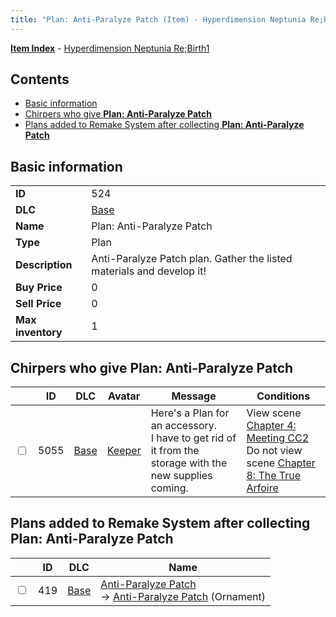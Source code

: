 ```yaml
---
title: "Plan: Anti-Paralyze Patch (Item) - Hyperdimension Neptunia Re;Birth1"
---
```


[**Item Index**](/neptunia/rb1/item/index.html) - [Hyperdimension Neptunia Re;Birth1](/neptunia/rb1)

## Contents

- [Basic information](#basic-information)
- [Chirpers who give **Plan: Anti-Paralyze Patch**](#chirpers-who-give-plan-anti-paralyze-patch)
- [Plans added to Remake System after collecting **Plan: Anti-Paralyze Patch**](#plans-added-to-remake-system-after-collecting-plan-anti-paralyze-patch)

## Basic information

|   |   |
| -- | -- |
| **ID** | 524 |
| **DLC** | [Base](/neptunia/rb1/dlc/1-base.html) |
| **Name** | Plan: Anti-Paralyze Patch |
| **Type** | Plan |
| **Description** | Anti-Paralyze Patch plan. Gather the listed materials and develop it! |
| **Buy Price** | 0 |
| **Sell Price** | 0 |
| **Max inventory** | 1 |

## Chirpers who give **Plan: Anti-Paralyze Patch**

|    | ID | DLC | Avatar | Message | Conditions |
| -- | -- | --- | ------ | ------- | ---------- |
| <input type="checkbox" id="rb1-chirper-event-1-5055" class="trackbox" /> | 5055 | [Base](/neptunia/rb1/dlc/1-base.html) | [Keeper](/neptunia/rb1/avatar/1-225-keeper.html) | Here's a Plan for an accessory.<br />I have to get rid of it from the storage with the new supplies coming. | View scene [Chapter 4: Meeting CC2](/neptunia/rb1/scene/1-406-chapter-4-meeting-cc2.html)<br />Do not view scene [Chapter 8: The True Arfoire](/neptunia/rb1/scene/1-807-chapter-8-the-true-arfoire.html) |

## Plans added to Remake System after collecting **Plan: Anti-Paralyze Patch**

|    | ID | DLC | Name |
| -- | -- | --- | ---- |
| <input type="checkbox" id="rb1-remake-1-419" class="trackbox" /> | 419 | [Base](/neptunia/rb1/dlc/1-base.html) | [Anti-Paralyze Patch](/neptunia/rb1/remake/1-419-anti-paralyze-patch.html)<br />→ [Anti-Paralyze Patch](/neptunia/rb1/item/1-2758-anti-paralyze-patch.html) (Ornament) |